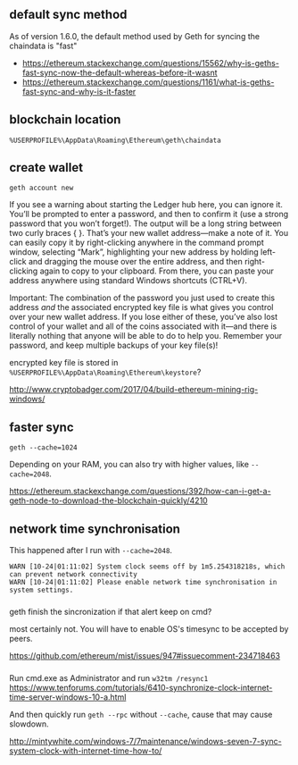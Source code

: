 ## default sync method

As of version 1.6.0, the default method used by Geth for syncing the chaindata is "fast"

- https://ethereum.stackexchange.com/questions/15562/why-is-geths-fast-sync-now-the-default-whereas-before-it-wasnt
- https://ethereum.stackexchange.com/questions/1161/what-is-geths-fast-sync-and-why-is-it-faster

## blockchain location

`%USERPROFILE%\AppData\Roaming\Ethereum\geth\chaindata`

## create wallet

`geth account new`

If you see a warning about starting the Ledger hub here, you can ignore it. You’ll be prompted to enter a password, and then to confirm it (use a strong password that you won’t forget!). The output will be a long string between two curly braces { }. That’s your new wallet address—make a note of it. You can easily copy it by right-clicking anywhere in the command prompt window, selecting “Mark”, highlighting your new address by holding left-click and dragging the mouse over the entire address, and then right-clicking again to copy to your clipboard. From there, you can paste your address anywhere using standard Windows shortcuts (CTRL+V).

Important: The combination of the password you just used to create this address *and* the associated encrypted key file is what gives you control over your new wallet address. If you lose either of these, you’ve also lost control of your wallet and all of the coins associated with it—and there is literally nothing that anyone will be able to do to help you. Remember your password, and keep multiple backups of your key file(s)!

encrypted key file is stored in `%USERPROFILE%\AppData\Roaming\Ethereum\keystore`?

http://www.cryptobadger.com/2017/04/build-ethereum-mining-rig-windows/

## faster sync

`geth --cache=1024`

Depending on your RAM, you can also try with higher values, like `--cache=2048`.

https://ethereum.stackexchange.com/questions/392/how-can-i-get-a-geth-node-to-download-the-blockchain-quickly/4210

## network time synchronisation

This happened after I run with `--cache=2048`.

```
WARN [10-24|01:11:02] System clock seems off by 1m5.254318218s, which can prevent network connectivity
WARN [10-24|01:11:02] Please enable network time synchronisation in system settings.
```

###

geth finish the sincronization if that alert keep on cmd?

most certainly not. You will have to enable OS's timesync to be accepted by peers.

https://github.com/ethereum/mist/issues/947#issuecomment-234718463

###

Run cmd.exe as Administrator and run `w32tm /resync1` https://www.tenforums.com/tutorials/6410-synchronize-clock-internet-time-server-windows-10-a.html

And then quickly run `geth --rpc` without `--cache`, cause that may cause slowdown.

http://mintywhite.com/windows-7/7maintenance/windows-seven-7-sync-system-clock-with-internet-time-how-to/
